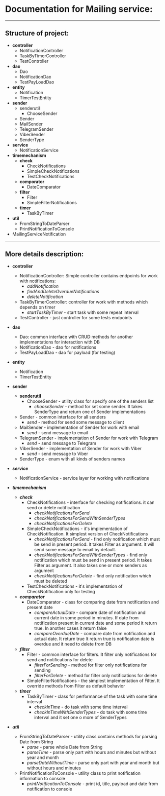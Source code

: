 # Documentation for Mailing service:
***
## Structure of project:
* **controller**
    * NotificationController
    * TaskByTimerController
    * TestController
* **dao**
    * Dao
    * NotificationDao
    * TestPayLoadDao
* **entity**
    * Notification
    * TimerTestEntity
* **sender**
   * senderutil
      * ChooseSender
   * Sender
   * MailSender
   * TelegramSender
   * ViberSender
   * SenderType
* **service**
    * NotificationService
* **timemechanism**
    * **check**
      * CheckNotifications
      * SimpleCheckNotifications
      * TestCheckNotifications
    * **comporator**
      * DateComparator
    * **filter**
      * Filter
      * SimpleFilterNotifications
    * **timer**
      * TaskByTimer
* **util**
    * FromStringToDateParser
    * PrintNotificationToConsole
* MailingServiceNotification

***
## More details description:
* **controller**
    * NotificationController:
  Simple controller contains endpoints for work with notifications:
      * *addNotification*
      * *findAndDeleteOverdueNotifications*
      * *deleteNotification*
    * TaskByTimerController: controller for work with methods which depends on
  timer
      * *startTaskByTimer* - start task with some repeat interval
    * TestController - just controller for some tests endpoints
* **dao**
    * Dao: common interface with CRUD methods for another implementations for 
  interaction with DB
    * NotificationDao - dao for notifications
    * TestPayLoadDao - dao for payload (for testing)
* **entity**
    * Notification
    * TimerTestEntity

* **sender**
    * **senderutil**
        * ChooseSender - utility class for specify one of the senders list
          * *chooseSender* - method for set some sender. It takes SenderType
      and return one of Sender implementations
    * Sender - common interface for all senders
        * *send* - method for send some message to client
    * MailSender - implementation of Sender for work with email
      * *send* - send message to email
    * TelegramSender - implementation of Sender for work with Telegram
        * *send* - send message to Telegram
    * ViberSender - implementation of Sender for work with Viber
        * *send* - send message to Viber
    * SenderType - enum with all kinds of senders names
* ***service***
    * NotificationService - service layer for working with notifications
* ***timemechanism***
    * ***check***
        * CheckNotifications - interface for checking notifications. it
      can send or delete notification
          * *checkNotificationsForSend*
          * *checkNotificationsForSendWithSenderTypes*
          * *checkNotificationsForDelete*
        * SimpleCheckNotifications - it's implementation of CheckNotification.
      It simplest version of CheckNotifications
          * *checkNotificationsForSend* - find only notification which must be
          send in present period. It takes Filter as argument. It will
          send some message to email by default.
          * *checkNotificationsForSendWithSenderTypes* - find only notification which must be
            send in present period. It takes Filter as argument. It also takes one or
          more senders as argument
          * *checkNotificationsForDelete* - find only notification which must be
            deleted
        * TestCheckNotifications - it's implementation of CheckNotification only
      for testing
    * ***comparator***
      * DateComparator - class for comparing date from notification and
      present date
          * *compareActualDate* - compare date of notification and current date in some period in
        minutes. If date from notification present in current date and some period it return true. In 
        another cases it return false
         * *compareOverdueDate* - compare date from notification and actual date. It return true
        It return true is notification date is overdue and it need to delete from DB
    * ***filter***
        * Filter - common interface for filters. It filter only notifications
  for send and notifications for delete
          * *filterForSending* - method for filter only notifications
      for sending
          * *filterForDelete* - method for filter only notifications
      for delete
      * SimpleFilterNotifications - the simplest implementation of Filter.
  It override methods from Filter as default behavior
    * ***timer***
        * TaskByTimer - class for performance of the task with some time
  interval
          * *checkInTime* - do task with some time interval
          * *checkInTimeWithSenderTypes* - do task with some time interval and
      it set one o more of SenderTypes
* ***util***
    * FromStringToDateParser - utility class contains methods for parsing 
  Date from String
      * *parse* - parse whole Date from String
      * *parseTime* - parse only part with hours and minutes but without year and month
      * *parseDateWithoutTime* - parse only part with year and month but without 
      hours and minutes
    * PrintNotificationToConsole - utility class to print notification
  information to console
      * *printNotificationToConsole* - print id, title, payload and date from
      notification to console
  
          
  



  